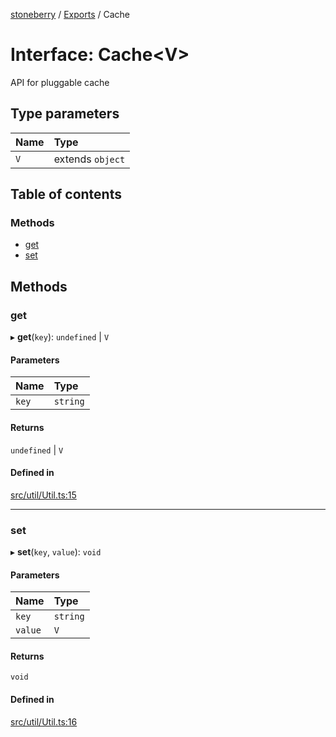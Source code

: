 [stoneberry](../README.md) / [Exports](../modules.md) / Cache

# Interface: Cache<V\>

API for pluggable cache

## Type parameters

| Name | Type |
| :------ | :------ |
| `V` | extends `object` |

## Table of contents

### Methods

- [get](Cache.md#get)
- [set](Cache.md#set)

## Methods

### get

▸ **get**(`key`): `undefined` \| `V`

#### Parameters

| Name | Type |
| :------ | :------ |
| `key` | `string` |

#### Returns

`undefined` \| `V`

#### Defined in

[src/util/Util.ts:15](https://github.com/mighdoll/stoneberry/blob/6624a50/src/util/Util.ts#L15)

___

### set

▸ **set**(`key`, `value`): `void`

#### Parameters

| Name | Type |
| :------ | :------ |
| `key` | `string` |
| `value` | `V` |

#### Returns

`void`

#### Defined in

[src/util/Util.ts:16](https://github.com/mighdoll/stoneberry/blob/6624a50/src/util/Util.ts#L16)
